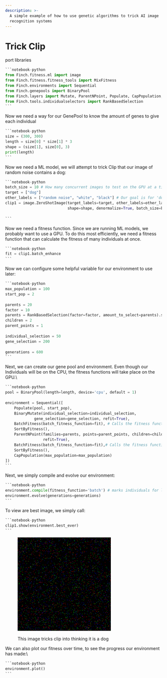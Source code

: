 ```yaml
---
description: >-
  A simple example of how to use genetic algorithms to trick AI image
  recognition systems
---
```


# Trick Clip

port libraries

````python
```notebook-python
from Finch.fitness.ml import image
from Finch.fitness.fitness_tools import MixFitness
from Finch.environments import Sequential
from Finch.genepools import BinaryPool
from Finch.layers import Mutate, ParentNPoint, Populate, CapPopulation, SortByFitness, BinaryMutate, BatchFitness, ParentSimple
from Finch.tools.individualselectors import RankBasedSelection
```
````

Now we need a way for our GenePool to know the amount of genes to give each individual

````python
```notebook-python
size = (300, 300)
length = size[0] * size[1] * 3
shape = (size[1], size[0], 3)
print(length)
```
````

Now we need a ML model, we will attempt to trick Clip that our image of random noise contains a dog:

````python
```notebook-python
batch_size = 10 # How many concurrent images to test on the GPU at a time
target = ["dog"]
other_labels = ["random noise", "white", "black"] # Our goal is for 'dog' to outscore any of these true labels
clip1 = image.ZeroShotImage(target_labels=target, other_labels=other_labels,
                            shape=shape, denormalize=True, batch_size=batch_size) # Default Clip model

```
````

Now we need a fitness function. Since we are running ML models, we probably want to use a GPU. To do this most efficiently, we need a fitness function that can calculate the fitness of many individuals at once.

````python
```notebook-python
fit = clip1.batch_enhance
```
````

Now we can configure some helpful variable for our environment to use later:

````python
```notebook-python
max_population = 100
start_pop = 2

parents = 20
factor = 10
parents = RankBasedSelection(factor=factor, amount_to_select=parents).select
children = 2
parent_points = 1

individual_selection = 50
gene_selection = 200

generations = 600
```
````

Next, we can create our gene pool and environment. Even though our Individuals will be on the CPU, the fitness functions will take place on the GPU.\


````python
```notebook-python
pool = BinaryPool(length=length, device='cpu', default = 1)

environment = Sequential([
    Populate(pool, start_pop),
    BinaryMutate(individual_selection=individual_selection,
             gene_selection=gene_selection, refit=True),
    BatchFitness(batch_fitness_function=fit), # Calls the fitness function on every individual that has been modified
    SortByFitness(),
    ParentNPoint(families=parents, points=parent_points, children=children,
                 refit=True),
    BatchFitness(batch_fitness_function=fit),# Calls the fitness function on every individual that has been modified
    SortByFitness(),
    CapPopulation(max_population=max_population)
])
```
````

Next, we simply compile and evolve our environment:

````python
```notebook-python
environment.compile(fitness_function='batch') # marks individuals for later batch_fitness
environment.evolve(generations=generations)
```
````

To view are best image, we simply call:

````python
```notebook-python
clip1.show(environment.best_ever)
```
````

<figure><img src="../../.gitbook/assets/image.png" alt="caption"><figcaption><p>This image tricks clip into thinking it is a dog</p></figcaption></figure>

We can also plot our fitness over time, to see the progress our environment has made:\


````python
```notebook-python
environment.plot()
```
````
